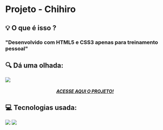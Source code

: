 # Projeto - Chihiro 
<h2> 💡 O que é isso ?</h2>
  <h3>"Desenvolvido com HTML5 e CSS3 apenas para treinamento pessoal"</h3>
<div>
  <h2> 🔍 Dá uma olhada:</h2>
  <img src="https://cdn.discordapp.com/attachments/897262817776902168/912143604049395732/FireShot_Capture_003_-_LoadingPage_-_.png" />
  <h5 align="center"><a href="https://projetochihiro.netlify.app/">ACESSE AQUI O PROJETO!</a> </h5>
  
</div>

<div>
  <h2> 💻 Tecnologias usada:</h2>
  <img src="https://img.shields.io/badge/HTML5-E34F26?style=for-the-badge&logo=html5&logoColor=white" />
  <img src="https://img.shields.io/badge/CSS3-1572B6?style=for-the-badge&logo=css3&logoColor=white" />
</div>
 
